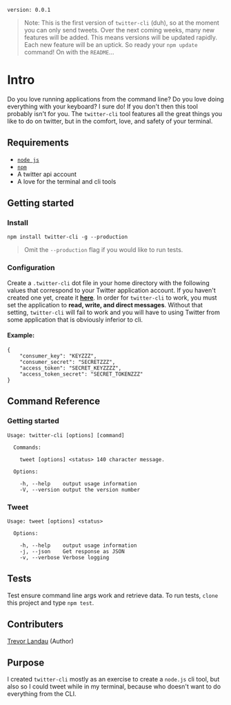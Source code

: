 `version: 0.0.1`

> Note: This is the first version of `twitter-cli` (duh), so at the moment you can only send tweets. Over the next coming weeks, many new features will be added. This means versions will be updated rapidly. Each new feature will be an uptick. So ready your `npm update` command! On with the `README`...

# Intro
Do you love running applications from the command line? Do you love doing everything with your keyboard? I sure do! If you don't then this tool probably isn't for you. The `twitter-cli` tool features all the great things you like to do on twitter, but in the comfort, love, and safety of your terminal.

## Requirements
- [`node js`](http://nodejs.org)
- [`npm`](http://npmjs.org) 
- A twitter api account
- A love for the terminal and cli tools

## Getting started
### Install
`npm install twitter-cli -g --production`

> Omit the `--production` flag if you would like to run tests.

### Configuration
Create a `.twitter-cli` dot file in your home directory with the following values that correspond to your Twitter application account. If you haven't created one yet, create it **[here](https://dev.twitter.com/apps)**. In order for `twitter-cli` to work, you must set the application to **read, write, and direct messages**. Without that setting, `twitter-cli` will fail to work and you will have to using Twitter from some application that is obviously inferior to cli. 

#### Example:

```
{
	"consumer_key": "KEYZZZ",
	"consumer_secret": "SECRETZZZ",
	"access_token": "SECRET_KEYZZZZ",
	"access_token_secret": "SECRET_TOKENZZZ"
}
```

## Command Reference

### Getting started
```
Usage: twitter-cli [options] [command]

  Commands:

	tweet [options] <status> 140 character message.

  Options:

	-h, --help	  output usage information
	-V, --version output the version number
```

### Tweet
```
Usage: tweet [options] <status>

  Options:

	-h, --help	  output usage information
	-j, --json	  Get response as JSON
	-v, --verbose Verbose logging
```
	
## Tests

Test ensure command line args work and retrieve data. To run tests, `clone` this project and type `npm test`.

## Contributers
[Trevor Landau](http://github.com/landau) (Author)

## Purpose
I created `twitter-cli` mostly as an exercise to create a `node.js` cli tool, but also so I could tweet while in my terminal, because who doesn't want to do everything from the CLI. 

